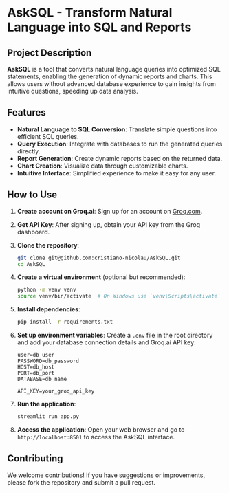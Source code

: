 # AskSQL - Transform Natural Language into SQL and Reports

## Project Description

**AskSQL** is a tool that converts natural language queries into optimized SQL statements, enabling the generation of dynamic reports and charts. This allows users without advanced database experience to gain insights from intuitive questions, speeding up data analysis.

## Features
- **Natural Language to SQL Conversion**: Translate simple questions into efficient SQL queries.
- **Query Execution**: Integrate with databases to run the generated queries directly.
- **Report Generation**: Create dynamic reports based on the returned data.
- **Chart Creation**: Visualize data through customizable charts.
- **Intuitive Interface**: Simplified experience to make it easy for any user.


## How to Use

1. **Create account on Groq.ai**: Sign up for an account on [Groq.com](https://groq.com).
2. **Get API Key**: After signing up, obtain your API key from the Groq dashboard.

3. **Clone the repository**:
   ```bash
   git clone git@github.com:cristiano-nicolau/AskSQL.git
   cd AskSQL
   ```

4. **Create a virtual environment** (optional but recommended):
   ```bash
   python -m venv venv
   source venv/bin/activate  # On Windows use `venv\Scripts\activate`
   ```

5. **Install dependencies**:
   ```bash
   pip install -r requirements.txt
   ```
6. **Set up environment variables**: Create a `.env` file in the root directory and add your database connection details and Groq.ai API key:
   ```plaintext
   user=db_user
   PASSWORD=db_password
   HOST=db_host
   PORT=db_port
   DATABASE=db_name

   API_KEY=your_groq_api_key
   ```

7. **Run the application**:
   ```bash
   streamlit run app.py
   ```

8. **Access the application**: Open your web browser and go to `http://localhost:8501` to access the AskSQL interface.

## Contributing
We welcome contributions! If you have suggestions or improvements, please fork the repository and submit a pull request.




